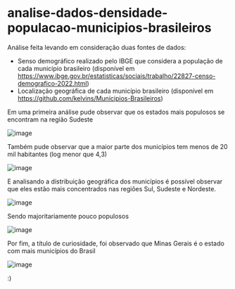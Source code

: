 # analise-dados-densidade-populacao-municipios-brasileiros

Análise feita levando em consideração duas fontes de dados:
- Senso demográfico realizado pelo IBGE que considera a população de cada município brasileiro (disponível em https://www.ibge.gov.br/estatisticas/sociais/trabalho/22827-censo-demografico-2022.html)
- Localização geográfica de cada município brasileiro (disponível em https://github.com/kelvins/Municipios-Brasileiros)

Em uma primeira análise pude observar que os estados mais populosos se encontram na região Sudeste

![image](https://user-images.githubusercontent.com/46648240/235492274-c7c1a83a-6aeb-4cb7-98cd-15ff065b14d7.png)

Também pude observar que a maior parte dos municípios tem menos de 20 mil habitantes (log menor que 4,3)

![image](https://user-images.githubusercontent.com/46648240/235492524-70e2eff0-3415-4877-b55f-712c3ad1ee26.png)

E analisando a distribuição geográfica dos municípios é possível observar que eles estão mais concentrados nas regiões Sul, Sudeste e Nordeste.

![image](https://user-images.githubusercontent.com/46648240/235496667-5c12587b-8243-417f-98b5-0836d8bad19b.png)

Sendo majoritariamente pouco populosos

![image](https://user-images.githubusercontent.com/46648240/235492874-30840d42-afc4-4871-9039-aab2c591c9cf.png)

Por fim, a título de curiosidade, foi observado que Minas Gerais é o estado com mais municípios do Brasil

![image](https://user-images.githubusercontent.com/46648240/235494806-aba830fd-19d8-4c83-8dff-b2ae5cc70b0d.png)

:)
